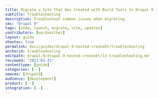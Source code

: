 ```yaml
---
title: Migrate a Site That Was Created with Build Tools to Drupal 9
subtitle: Troubleshooting
description: Troubleshoot common issues when migrating.
cms: "Drupal 9"
tags: [code, launch, migrate, site, updates]
contributors: [wordsmither]
layout: guide
showtoc: true
permalink: docs/guides/drupal-9-hosted-createbt/troubleshooting
anchorid: troubleshooting
editpath: drupal-9/drupal-9-hosted-createbt/13-troubleshooting.md
reviewed: "2021-03-31"
contenttype: [guide]
categories: [--]
newcms: [drupal9]
audience: [development]
product: [--]
integration: [--]
---
```


<Partial file="drupal-9/troubleshooting-drush.md" />

<Partial file="drupal-9/troubleshooting-general.md" />